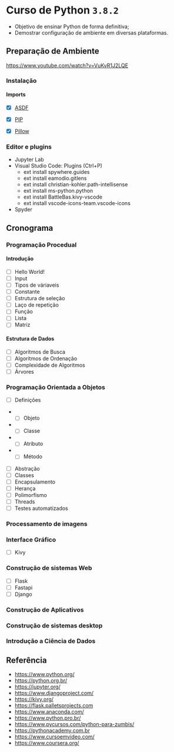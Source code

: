 Curso de Python `3.8.2`
=================

* Objetivo de ensinar Python de forma definitiva; 
* Demostrar configuração de ambiente em diversas plataformas.

## Preparação de Ambiente
https://www.youtube.com/watch?v=VuKvR1J2LQE

### Instalação

#### Imports
- [X] [ASDF](https://github.com/sswellington/linux-essencial/blob/master/equivalente/asdf.sh)

- [X] [PIP](https://github.com/sswellington/linux-essencial/blob/master/equivalente/pip.sh)
- [X] [Pillow](https://pillow.readthedocs.io/en/stable/reference/Image.html)
### Editor e plugins

* Jupyter Lab
* Visual Studio Code: Plugins (Ctrl+P)
    * ext install spywhere.guides
    * ext install eamodio.gitlens
    * ext install christian-kohler.path-intellisense
    * ext install ms-python.python
    * ext install BattleBas.kivy-vscode
    * ext install vscode-icons-team.vscode-icons
* Spyder

## Cronograma

### Programação Procedual 

#### Introdução 

- [ ] Hello World!
- [ ] Input
- [ ] Tipos de váriaveis
- [ ] Constante
- [ ] Estrutura de seleção
- [ ] Laço de repetição
- [ ] Função
- [ ] Lista
- [ ] Matriz

#### Estrutura de Dados

- [ ] Algoritmos de Busca
- [ ] Algoritmos de Ordenação
- [ ] Complexidade de Algoritmos 
- [ ] Árvores 

### Programação Orientada a Objetos

- [ ] Definições
- - [ ] Objeto
- - [ ] Classe
- - [ ] Atributo
- - [ ] Método 
- [ ] Abstração
- [ ] Classes
- [ ] Encapsulamento
- [ ] Herança
- [ ] Polimorfismo
- [ ] Threads
- [ ] Testes automatizados

### Processamento de imagens

### Interface Gráfico

- [ ] Kivy

### Construção de sistemas Web
- [ ] Flask
- [ ] Fastapi
- [ ] Django

### Construção de Aplicativos

### Construção de sistemas desktop

### Introdução a Ciência de Dados

## Referência
* https://www.python.org/
* https://python.org.br/
* https://jupyter.org/
* https://www.djangoproject.com/
* https://kivy.org/
* https://flask.palletsprojects.com
* https://www.anaconda.com/
* https://www.python.pro.br/
* https://www.pycursos.com/python-para-zumbis/
* https://pythonacademy.com.br
* https://www.cursoemvideo.com/
* https://www.coursera.org/
